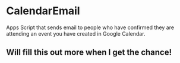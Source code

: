# CalendarEmail
Apps Script that sends email to people who have confirmed they are attending an event you have created in Google Calendar.
## Will fill this out more when I get the chance!

